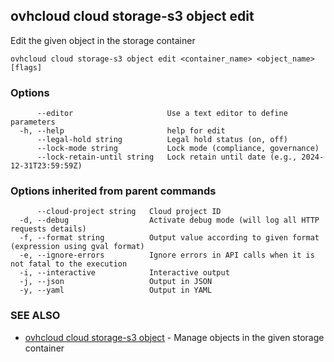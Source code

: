 ## ovhcloud cloud storage-s3 object edit

Edit the given object in the storage container

```
ovhcloud cloud storage-s3 object edit <container_name> <object_name> [flags]
```

### Options

```
      --editor                     Use a text editor to define parameters
  -h, --help                       help for edit
      --legal-hold string          Legal hold status (on, off)
      --lock-mode string           Lock mode (compliance, governance)
      --lock-retain-until string   Lock retain until date (e.g., 2024-12-31T23:59:59Z)
```

### Options inherited from parent commands

```
      --cloud-project string   Cloud project ID
  -d, --debug                  Activate debug mode (will log all HTTP requests details)
  -f, --format string          Output value according to given format (expression using gval format)
  -e, --ignore-errors          Ignore errors in API calls when it is not fatal to the execution
  -i, --interactive            Interactive output
  -j, --json                   Output in JSON
  -y, --yaml                   Output in YAML
```

### SEE ALSO

* [ovhcloud cloud storage-s3 object](ovhcloud_cloud_storage-s3_object.md)	 - Manage objects in the given storage container

